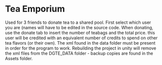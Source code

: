 # Tea Emporium
Used for 3 friends to donate tea to a shared pool. 
First select which user you are (names will have to be edited in the source code.
When donating, use the donate tab to insert the number of teabags and the total price.
  this user will be credited with an equivalent number of credits to spend on other tea flavors (or their own).
The xml found in the data folder must be present in order for the program to work.
  Rebuilding the project in unity will remove the xml files from the DGTE_DATA folder - backup copies are found in the Assets folder.
